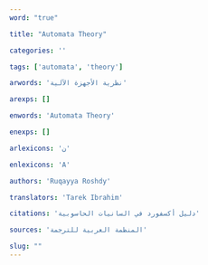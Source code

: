 ```yaml
---
word: "true"

title: "Automata Theory"

categories: ''

tags: ['automata', 'theory']

arwords: 'نظرية اﻷجهزة اﻵلية'

arexps: []

enwords: 'Automata Theory'

enexps: []

arlexicons: 'ن'

enlexicons: 'A'

authors: 'Ruqayya Roshdy'

translators: 'Tarek Ibrahim'

citations: 'دليل أكسفورد في السانيات الحاسوبية'

sources: 'المنظمة العربية للترجمة'

slug: ""
---
```

